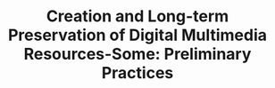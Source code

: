 ---
abstract: null
creators:
- Luo, Yunchuan
date: null
document_url: https://services.phaidra.univie.ac.at/api/object/o:294497/download
grand_parent: iPRES
institutions: []
keywords:
- beijing
landing_page_url: https://phaidra.univie.ac.at/o:294497
language: eng
layout: publication
license: CC BY-SA 3.0 AT
notes_url: null
parent: iPRES 2007
publication_type: presentation
size: 648396
slides_url: null
source_name: iPRES
title: 'Creation and Long-term Preservation of Digital Multimedia Resources-Some:
  Preliminary Practices'
year: 2007
---